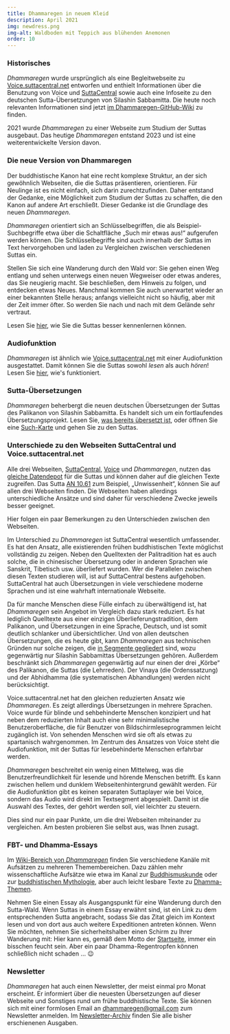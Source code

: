 ```yaml
---
title: Dhammaregen in neuem Kleid 
description: April 2021 
img: newdress.png
img-alt: Waldboden mit Teppich aus blühenden Anemonen
order: 10
---
```

### Historisches
*Dhammaregen* wurde ursprünglich als eine Begleitwebseite zu [Voice.suttacentral.net](https://voice.suttacentral.net) entworfen und enthielt Informationen über die Benutzung von Voice und [SuttaCentral](https://suttacentral.net) sowie auch eine Infoseite zu den deutschen Sutta-Übersetzungen von Silashin Sabbamitta. Die heute noch relevanten Informationen sind jetzt [im Dhammaregen-GitHub-Wiki](https://github.com/dhammaregen/dhammaregen3/wiki) zu finden.

2021 wurde *Dhammaregen* zu einer Webseite zum Studium der Suttas ausgebaut. Das heutige *Dhammaregen* entstand 2023 und ist eine weiterentwickelte Version davon.

### Die neue Version von Dhammaregen
Der buddhistische Kanon hat eine recht komplexe Struktur, an der sich gewöhnlich Webseiten, die die Suttas präsentieren, orientieren. Für Neulinge ist es nicht einfach, sich darin zurechtzufinden. Daher entstand der Gedanke, eine Möglichkeit zum Studium der Suttas zu schaffen, die den Kanon auf andere Art erschließt. Dieser Gedanke ist die Grundlage des neuen *Dhammaregen*.

*Dhammaregen* orientiert sich an Schlüsselbegriffen, die als Beispiel-Suchbegriffe etwa über die Schaltfläche „Such mir etwas aus!“ aufgerufen werden können. Die Schlüsselbegriffe sind auch innerhalb der Suttas im Text hervorgehoben und laden zu Vergleichen zwischen verschiedenen Suttas ein.

Stellen Sie sich eine Wanderung durch den Wald vor: Sie gehen einen Weg entlang und sehen unterwegs einen neuen Wegweiser oder etwas anderes, das Sie neugierig macht. Sie beschließen, dem Hinweis zu folgen, und entdecken etwas Neues. Manchmal kommen Sie auch unerwartet wieder an einer bekannten Stelle heraus; anfangs vielleicht nicht so häufig, aber mit der Zeit immer öfter. So werden Sie nach und nach mit dem Gelände sehr vertraut.

Lesen Sie [hier](#/wiki/studium/inhalt), wie Sie die Suttas besser kennenlernen können.

### Audiofunktion
*Dhammaregen* ist ähnlich wie [Voice.suttacentral.net](https://voice.suttacentral.net) mit einer Audiofunktion ausgestattet. Damit können Sie die Suttas sowohl *lesen* als auch *hören*! Lesen Sie [hier](#/wiki/studium/hoeren), wie's funktioniert.

### Sutta-Übersetzungen
*Dhammaregen* beherbergt die neuen deutschen Übersetzungen der Suttas des Palikanon von Silashin Sabbamitta. Es handelt sich um ein fortlaufendes Übersetzungsprojekt. Lesen Sie, [was bereits übersetzt ist](#/wiki/Übersetzung/uebersicht), oder öffnen Sie eine [Such-Karte](#/search//de) und gehen Sie zu den Suttas.

### Unterschiede zu den Webseiten SuttaCentral und Voice.suttacentral.net
Alle drei Webseiten, [SuttaCentral](https://suttacentral.net), [Voice](https://voice.suttacentral.net) und *Dhammaregen*, nutzen das [gleiche Datendepot](https://github.com/suttacentral/bilara-data) für die Suttas und können daher auf die gleichen Texte zugreifen. Das Sutta [AN 10.61](#/sutta/an10.61/de/sabbamitta) zum Beispiel, „Unwissenheit“, können Sie auf allen drei Webseiten finden. Die Webseiten haben allerdings unterschiedliche Ansätze und sind daher für verschiedene Zwecke jeweils besser geeignet.

Hier folgen ein paar Bemerkungen zu den Unterschieden zwischen den Webseiten.

Im Unterschied zu *Dhammaregen* ist SuttaCentral wesentlich umfassender. Es hat den Ansatz, alle existierenden frühen buddhistischen Texte möglichst vollständig zu zeigen. Neben den Quelltexten der Palitradition hat es auch solche, die in chinesischer Übersetzung oder in anderen Sprachen wie Sanskrit, Tibetisch usw. überliefert wurden. Wer die Parallelen zwischen diesen Texten studieren will, ist auf SuttaCentral bestens aufgehoben. SuttaCentral hat auch Übersetzungen in viele verschiedene moderne Sprachen und ist eine wahrhaft internationale Webseite.

Da für manche Menschen diese Fülle einfach zu überwältigend ist, hat *Dhammaregen* sein Angebot im Vergleich dazu stark reduziert. Es hat lediglich Quelltexte aus einer einzigen Überlieferungstradition, dem Palikanon, und Übersetzungen in eine Sprache, Deutsch, und ist somit deutlich schlanker und übersichtlicher. Und von allen deutschen Übersetzungen, die es heute gibt, kann *Dhammaregen* aus technischen Gründen nur solche zeigen, die [in Segmente gegliedert](https://github.com/dhammaregen/dhammaregen3/wiki/Voice-%E2%80%93-Segmentierung) sind, wozu gegenwärtig nur Silashin Sabbamittas Übersetzungen gehören. Außerdem beschränkt sich *Dhammaregen* gegenwärtig auf nur einen der drei „Körbe“ des Palikanon, die Suttas (die Lehrreden). Der Vinaya (die Ordenssatzung) und der Abhidhamma (die systematischen Abhandlungen) werden nicht berücksichtigt.

Voice.suttacentral.net hat den gleichen reduzierten Ansatz wie *Dhammaregen*. Es zeigt allerdings Übersetzungen in mehrere Sprachen. Voice wurde für blinde und sehbehinderte Menschen konzipiert und hat neben dem reduzierten Inhalt auch eine sehr minimalistische Benutzeroberfläche, die für Benutzer von Bildschirmleseprogrammen leicht zugänglich ist. Von sehenden Menschen wird sie oft als etwas zu spartanisch wahrgenommen. Im Zentrum des Ansatzes von Voice steht die Audiofunktion, mit der Suttas für lesebehinderte Menschen erfahrbar werden.

*Dhammaregen* beschreitet ein wenig einen Mittelweg, was die Benutzerfreundlichkeit für lesende und hörende Menschen betrifft. Es kann zwischen hellem und dunklem Webseitenhintergrund gewählt werden. Für die Audiofunktion gibt es keinen separaten Suttaplayer wie bei Voice, sondern das Audio wird direkt im Textsegment abgespielt. Damit ist die Auswahl des Textes, der gehört werden soll, viel leichter zu steuern.

Dies sind nur ein paar Punkte, um die drei Webseiten miteinander zu vergleichen. Am besten probieren Sie selbst aus, was Ihnen zusagt.

### FBT- und Dhamma-Essays
Im [Wiki-Bereich von *Dhammaregen*](#/wiki/inhalt) finden Sie verschiedene Kanäle mit Aufsätzen zu mehreren Themembereichen. Dazu zählen mehr wissenschaftliche Aufsätze wie etwa im Kanal zur [Buddhismuskunde](#/wiki/buddhismuskunde/inhalt) oder zur [buddhistischen Mythologie](#/wiki/mythologie/inhalt), aber auch leicht lesbare Texte zu [Dhamma-Themen](#/wiki/tropfen/inhalt). 

Nehmen Sie einen Essay als Ausgangspunkt für eine Wanderung durch den Sutta-Wald. Wenn Suttas in einem Essay erwähnt sind, ist ein Link zu dem entsprechenden Sutta angebracht, sodass Sie das Zitat gleich im Kontext lesen und von dort aus auch weitere Expeditionen antreten können. Wenn Sie möchten, nehmen Sie sicherheitshalber einen Schirm zu Ihrer Wanderung mit: Hier kann es, gemäß dem Motto der [Startseite](#/wiki/startseite), immer ein bisschen feucht sein. Aber ein paar Dhamma-Regentropfen können schließlich nicht schaden … 😉

### Newsletter
*Dhammaregen* hat auch einen Newsletter, der meist einmal pro Monat erscheint. Er informiert über die neuesten Übersetzungen auf dieser Webseite und Sonstiges rund um frühe buddhistische Texte. Sie können sich mit einer formlosen Email an [dhammaregen@gmail.com](mailto:dhammaregen@gmail.com) zum Newsletter anmelden. Im [Newsletter-Archiv](#/wiki/news/inhalt) finden Sie alle bisher erschienenen Ausgaben.
